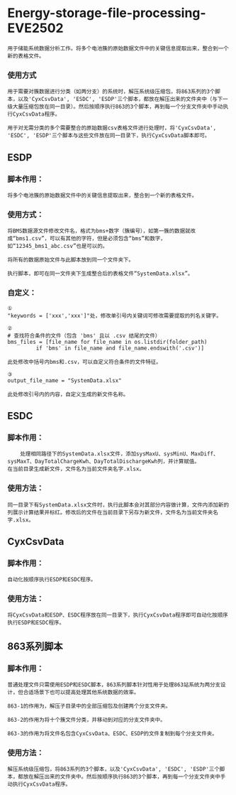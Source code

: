 # Energy-storage-file-processing-EVE2502

    用于储能系统数据分析工作。将多个电池簇的原始数据文件中的关键信息提取出来，整合到一个新的表格文件。

### 使用方式

    用于需要对簇数据进行分类（如两分支）的系统时，解压系统级压缩包，将863系列的3个脚本，以及'CyxCsvData', 'ESDC', 'ESDP'三个脚本，都放在解压出来的文件夹中（与下一级大量压缩包放在同一目录）。然后按顺序执行863的3个脚本，再到每一个分支文件夹中手动执行CyxCsvData程序。

    用于对无需分类的多个需要整合的原始数据csv表格文件进行处理时，将'CyxCsvData', 'ESDC', 'ESDP'三个脚本与这些文件放在同一目录下，执行CyxCsvData脚本即可。

## ESDP

### 脚本作用：

    将多个电池簇的原始数据文件中的关键信息提取出来，整合到一个新的表格文件。

### 使用方式：

    将BMS数据源文件修改文件名，格式为bms+数字（簇编号），如第一簇的数据就改成“bms1.csv”，可以有其他的字符，但是必须包含“bms”和数字，如“12345_bms1_abc.csv”也是可以的。

    将所有的数据原始文件与此脚本放到同一个文件夹下。
    
    执行脚本，即可在同一文件夹下生成整合后的表格文件“SystemData.xlsx”。

### 自定义：

    ①
    "keywords = ['xxx','xxx']"处，修改单引号内关键词可修改需要提取的列名关键字。

    ②
    # 查找符合条件的文件（包含 'bms' 且以 .csv 结尾的文件）
    bms_files = [file_name for file_name in os.listdir(folder_path) 
             if 'bms' in file_name and file_name.endswith('.csv')]
             
    此处修改中括号内bms和.csv，可以自定义符合条件的文件特征。
    
    ③
    output_file_name = "SystemData.xlsx"

    此处修改引号内的内容，自定义生成的新文件名称。

## ESDC

### 脚本作用：

        处理相同路径下的SystemData.xlsx文件，添加sysMaxU、sysMinU、MaxDiff、sysMaxT、DayTotalChargeKwh、DayTotalDischargeKwh列，并计算赋值。
    在当前目录生成新文件，文件名为当前文件夹名字.xlsx。

### 使用方法：

    同一目录下有SystemData.xlsx文件时，执行此脚本会对其部分内容做计算，文件内添加新的列展示计算结果并标红。修改后的文件在当前目录下另存为新文件，文件名为当前文件夹名字.xlsx。

## CyxCsvData

### 脚本作用：

    自动化按顺序执行ESDP和ESDC程序。

### 使用方法：

    将CyxCsvData和ESDP、ESDC程序放在同一目录下，执行CyxCsvData程序即可自动化按顺序执行ESDP和ESDC程序。

## 863系列脚本

### 脚本作用：

    普通处理文件只需使用ESDP和ESDC脚本，863系列脚本针对性用于处理863站系统为两分支设计，但合适场景下也可以提高处理其他系统数据的效率。

    863-1的作用为，解压子目录中的全部压缩包及创建两个分支文件夹。
    
    863-2的作用为将十个簇文件分类，并移动到对应的分支文件夹中。
    
    863-3的作用为将文件名包含CyxCsvData、ESDC、ESDP的文件复制到每个分支文件夹。 
    
### 使用方法：

    解压系统级压缩包，将863系列的3个脚本，以及'CyxCsvData', 'ESDC', 'ESDP'三个脚本，都放在解压出来的文件夹中。然后按顺序执行863的3个脚本，再到每一个分支文件夹中手动执行CyxCsvData程序。

